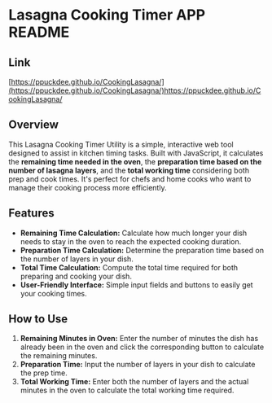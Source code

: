 # Lasagna Cooking Timer APP README
## **Link**
[https://ppuckdee.github.io/CookingLasagna/](https://ppuckdee.github.io/CookingLasagna/)https://ppuckdee.github.io/CookingLasagna/

## **Overview**
This Lasagna Cooking Timer Utility is a simple, interactive web tool designed to assist in kitchen timing tasks. Built with JavaScript, it calculates the **remaining time needed in the oven**, the **preparation time based on the number of lasagna layers**, and the **total working time** considering both prep and cook times. It's perfect for chefs and home cooks who want to manage their cooking process more efficiently.

## **Features**
- **Remaining Time Calculation:** Calculate how much longer your dish needs to stay in the oven to reach the expected cooking duration.
- **Preparation Time Calculation:** Determine the preparation time based on the number of layers in your dish.
- **Total Time Calculation:** Compute the total time required for both preparing and cooking your dish.
- **User-Friendly Interface:** Simple input fields and buttons to easily get your cooking times.

## **How to Use**
1. **Remaining Minutes in Oven:** Enter the number of minutes the dish has already been in the oven and click the corresponding button to calculate the remaining minutes.
2. **Preparation Time:** Input the number of layers in your dish to calculate the prep time.
3. **Total Working Time:** Enter both the number of layers and the actual minutes in the oven to calculate the total working time required.


